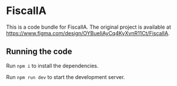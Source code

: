 
  # FiscalIA

  This is a code bundle for FiscalIA. The original project is available at https://www.figma.com/design/OYBueIiAyCq4KyXvnR11Ct/FiscalIA.

  ## Running the code

  Run `npm i` to install the dependencies.

  Run `npm run dev` to start the development server.
  